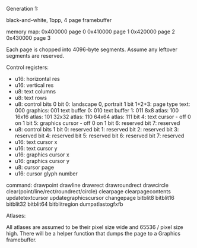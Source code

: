 Generation 1:

black-and-white, 1bpp, 4 page framebuffer

memory map:
0x400000 page 0
0x410000 page 1
0x420000 page 2
0x430000 page 3

Each page is chopped into 4096-byte segments. Assume any leftover segments are reserved.

Control registers:
- u16: horizontal res
- u16: vertical res
- u8: text columns
- u8: text rows
- u8: control bits 0
    bit 0: landscape 0, portrait 1
    bit 1+2+3: page type 
        text:          000
        graphics:      001
        text buffer 0: 010
        text buffer 1: 011 
        8x8 atlas:     100
        16x16 atlas:   101
        32x32 atlas:   110 
        64x64 atlas:   111
    bit 4: text cursor     - off 0 on 1
    bit 5: graphics cursor - off 0 on 1
    bit 6: reserved
    bit 7: reserved
- u8: control bits 1
    bit 0: reserved
    bit 1: reserved
    bit 2: reserved
    bit 3: reserved
    bit 4: reserved
    bit 5: reserved
    bit 6: reserved
    bit 7: reserved
- u16: text cursor x
- u16: text cursor y
- u16: graphics cursor x
- u16: graphics cursor y
- u8:  cursor page
- u16: cursor glyph number

command:
drawpoint
drawline
drawrect
drawroundrect
drawcircle
clear(point/line/rect/roundrect/circle)
clearpage
clearpagecontents
updatetextcursor
updategraphicscursor
changepage
bitblit8
bitblit16
bitblit32
bitblit64
bitblitregion
dumpatlastogfxfb

Atlases:

All atlases are assumed to be their pixel size wide and 65536 / pixel size
high. There will be a helper function that dumps the page to a Graphics 
framebuffer.
